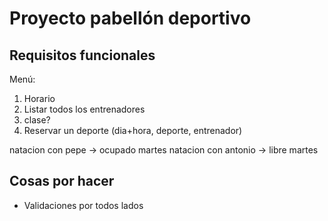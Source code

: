
# Proyecto pabellón deportivo

## Requisitos funcionales
Menú:
1. Horario <deporte> 
2. Listar todos los entrenadores
    <entrnador> <deporte1>
3. clase?
4. Reservar un deporte (dia+hora, deporte, entrenador)

natacion con pepe    -> ocupado martes
natacion con antonio -> libre martes

## Cosas por hacer
- Validaciones por todos lados 